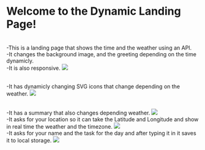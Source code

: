 <h1>Welcome to the Dynamic Landing Page!</h1> <br/> 
-This is a landing page that shows the time and the weather using an API.<br/>-It changes the background image, and the greeting depending on the time dynamicly.<br/>-It is also responsive. 
<img src="gifs/dlp-morning.gif">

<br/>-It has dynamicly changing SVG icons that change depending on the weather.
<img src="gifs/dlp-afternoon.gif">

<br/>-It has a summary that also changes depending weather.
<img src="gifs/dlp-night.gif">
</br>-It asks for your location so it can take the Latitude and Longitude and show in real time the weather and the timezone.
<img src="gifs/dlp-allow.gif">
<br/>-It asks for your name and the task for the day and after typing it in it saves it to local storage.
<img src="gifs/dlp-input.gif">





